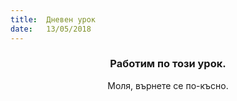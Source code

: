 ```yaml
---
title:  Дневен урок
date:   13/05/2018
---
```


### <center>Работим по този урок.</center>
<center>Моля, върнете се по-късно.</center>
